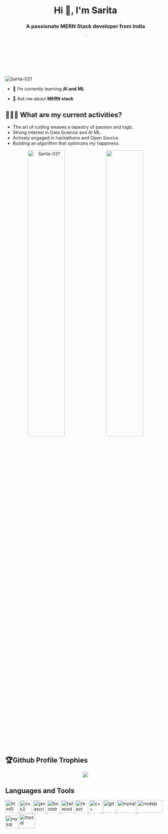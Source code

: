 <h1 align="center">Hi 👋, I'm Sarita</h1>
<h3 align="center">A passionate MERN Stack developer from India</h3>
<p align="center"> 
<a href="https://www.linkedin.com/in/sarita021/" target="blank"><img src="https://cdn-icons-png.flaticon.com/512/3536/3536505.png" alt="LinkedIn" width="3%"></a>
</p>
<p align="left"> <img src="https://komarev.com/ghpvc/?username=Sarita-021&label=Profile%20views&color=0e75b6&style=flat" alt="Sarita-021" /> </p>

- 🌱 I’m currently learning **AI and ML**

- 💬 Ask me about **MERN stack**

## 👨🏻‍🏫 What are my current activities?

- The art of coding weaves a tapestry of passion and logic.
- Strong interest in Data Science and AI ML.
- Actively engaged in hackathons and Open Source.
- Building an algorithm that optimizes my happiness.


<p width="100%" align="center">
          <img align="center" width="48%" src="https://github-readme-stats.vercel.app/api?username=Sarita-021&show_icons=true&locale=en" alt="Sarita-021" />
          <img align="center"  width="48%" src="https://github-readme-streak-stats.herokuapp.com/?user=Sarita-021" />
</p>

## 🏆Github Profile Trophies
<p align="center">
          <img src="https://github-profile-trophy.vercel.app/?username=Sarita-021&theme=juicyfresh&column=7&margin-w=15&no-frame=true&no-bg=true" />
</p>

## Languages and Tools
<p align="left"> <a href="https://www.w3.org/html/" target="_blank"> <img src="https://www.w3.org/html/logo/downloads/HTML5_Badge_512.png" alt="html5" width="40" height="40"/> </a> <a href="https://www.w3schools.com/css/" target="_blank"> <img src="https://upload.wikimedia.org/wikipedia/commons/thumb/6/62/CSS3_logo.svg/800px-CSS3_logo.svg.png" alt="css3" width="40" height="40"/> </a> <a href="https://developer.mozilla.org/en-US/docs/Web/JavaScript" target="_blank"> <img src="https://seeklogo.com/images/J/javascript-logo-8892AEFCAC-seeklogo.com.png" alt="javascript" width="40" height="40"/> </a> <a href="https://getbootstrap.com" target="_blank"> <img src="https://getbootstrap.com/docs/5.0/assets/brand/bootstrap-logo.svg" alt="bootstrap" width="40" height="40"/> </a> <a href="https://tailwindcss.com/" target="_blank"> <img src="https://www.vectorlogo.zone/logos/tailwindcss/tailwindcss-icon.svg" alt="tailwind" width="40" height="40"/> </a> <a href="https://reactjs.org/" target="_blank"> <img src="https://cdn4.iconfinder.com/data/icons/logos-3/600/React.js_logo-512.png" alt="react" width="40" height="40"/> </a> <a href="https://cplusplus.com/doc/tutorial/" target="_blank"><img src="https://upload.wikimedia.org/wikipedia/commons/thumb/1/18/ISO_C%2B%2B_Logo.svg/1822px-ISO_C%2B%2B_Logo.svg.png" alt="c++" width="40" height="40"/> </a> <a href="https://git-scm.com/" target="_blank"> <img src="https://www.vectorlogo.zone/logos/git-scm/git-scm-icon.svg" alt="git" width="40" height="40"/> </a> <a href="https://www.mysql.com/" target="_blank"> <img src="https://www.mysql.com/common/logos/logo-mysql-170x115.png" alt="mysql" width="60" height="40"/> </a>
<a href="https://www.mysql.com/" target="_blank"> <img src="https://cdn.freebiesupply.com/logos/large/2x/nodejs-1-logo-png-transparent.png" alt="nodejs" width="80" height="40"/> </a> <a href="https://www.mysql.com/" target="_blank"> <img src="https://seeklogo.com/images/M/mongodb-logo-655F7D542D-seeklogo.com.png" alt="mysql" width="40" height="40"/> </a>  <a href="https://www.mysql.com/" target="_blank"> <img src="https://upload.wikimedia.org/wikipedia/commons/thumb/8/88/Status_iucn_EX_icon.svg/480px-Status_iucn_EX_icon.svg.png" alt="mysql" width="50" height="45"/> </a> </p>
 
</p>
